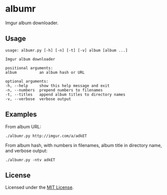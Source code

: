 <!-- Nikita Kouevda -->
<!-- 2014/12/14 -->

# albumr

Imgur album downloader.

## Usage

    usage: albumr.py [-h] [-n] [-t] [-v] album [album ...]

    Imgur album downloader

    positional arguments:
    album          an album hash or URL

    optional arguments:
    -h, --help     show this help message and exit
    -n, --numbers  prepend numbers to filenames
    -t, --titles   append album titles to directory names
    -v, --verbose  verbose output

## Examples

From album URL:

    ./albumr.py http://imgur.com/a/adkET

From album hash, with numbers in filenames, album title in directory name, and
verbose output:

    ./albumr.py -ntv adkET

## License

Licensed under the [MIT License](http://www.opensource.org/licenses/MIT).
